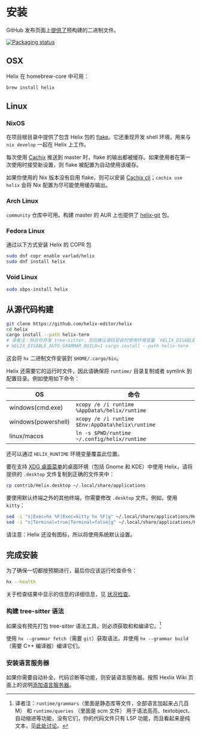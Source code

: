 # 安装

GitHub 发布页面上[提供了](https://github.com/helix-editor/helix/releases)预构建的二进制文件。

[![Packaging status](https://repology.org/badge/vertical-allrepos/helix.svg)](https://repology.org/project/helix/versions)

## OSX

Helix 在 homebrew-core 中可用：

```bash
brew install helix
```

## Linux

### NixOS

[flake]: https://nixos.wiki/wiki/Flakes
[Cachix]: https://www.cachix.org/
[Cachix cli]: https://docs.cachix.org/installation

在项目根目录中提供了包含 Helix 包的 [flake]。它还重现开发 shell 环境，用来与 `nix develop` 一起在 Helix 上工作。

每次使用 [Cachix] 推送到 master 时，flake 的输出都被缓存。如果使用者在第一次使用时接受新设置，则 flake 被配置为自动使用该缓存。

如果你使用的 Nix 版本没有启用 flake，则可以安装 [Cachix cli]；`cachix use helix` 会将 Nix 配置为尽可能使用缓存输出。

### Arch Linux

`community` 仓库中可用。构建 master 的 AUR 上也提供了 [helix-git] 包。

[helix-git]: https://aur.archlinux.org/packages/helix-git

### Fedora Linux

通过以下方式安装 Helix 的 COPR 包

```bash
sudo dnf copr enable varlad/helix
sudo dnf install helix
```

### Void Linux

```bash
sudo xbps-install helix
```

## 从源代码构建

```bash
git clone https://github.com/helix-editor/helix
cd helix
cargo install --path helix-term
# 译者注：除非你开发 tree-sitter，否则建议源码安装时使用环境变量 `HELIX_DISABLE_AUTO_GRAMMAR_BUILD=1` 来避免构建 tree-sitter
# HELIX_DISABLE_AUTO_GRAMMAR_BUILD=1 cargo install --path helix-term
```

这会将 `hx` 二进制文件安装到 `$HOME/.cargo/bin`。

Helix 还需要它的运行时文件，因此请确保将 `runtime/` 目录复制或者 symlink 到配置目录。例如使用如下命令：

| OS                  | 命令                                             |
| ------------------- | ------------------------------------------------ |
| windows(cmd.exe)    | `xcopy /e /i runtime %AppData%/helix/runtime`    |
| windows(powershell) | `xcopy /e /i runtime $Env:AppData\helix\runtime` |
| linux/macos         | `ln -s $PWD/runtime ~/.config/helix/runtime`     |

还可以通过 `HELIX_RUNTIME` 环境变量覆盖此位置。

要在支持 [XDG 桌面菜单][XDG desktop menu]的桌面环境（包括 Gnome 和 KDE）中使用 Helix，请将提供的 `.desktop` 文件复制到正确的文件夹中：

[XDG desktop menu]: https://specifications.freedesktop.org/menu-spec/menu-spec-latest.html

```bash
cp contrib/Helix.desktop ~/.local/share/applications
```

要使用默认终端之外的其他终端，你需要修改 `.desktop` 文件。例如，使用 `kitty`：

```bash
sed -i "s|Exec=hx %F|Exec=kitty hx %F|g" ~/.local/share/applications/Helix.desktop
sed -i "s|Terminal=true|Terminal=false|g" ~/.local/share/applications/Helix.desktop
```

请注意：Helix 还没有图标，所以将使用系统默认设置。

## 完成安装

为了确保一切都按预期进行，最后你应该运行检查命令：

```bash
hx --health
```

关于检查结果中显示的信息的详细信息，见 [状况检查][healthcheck]。

[healthcheck]: https://github.com/helix-editor/helix/wiki/Healthcheck

### 构建 tree-sitter 语法

如果没有预先打包 tree-sitter 语法工具，则必须获取和和编译它。[^tree-sitter]

使用 `hx --grammar fetch`（需要 `git`）获取语法，并使用 `hx --grammar build`（需要 C++ 编译器）编译它们。

[^tree-sitter]: 译者注：`runtime/grammars`（里面是静态库等文件，全部语言加起来占几百M） 和
`runtime/queries` （里面是 scm 文件） 用于语法高亮、textobject、自动缩进等功能，没有它们，你的代码文件只有
LSP 功能，而且看起来是纯文本，见[此处讨论](https://github.com/helix-editor/helix/discussions/4345)。

### 安装语言服务器

如果你需要自动补全、代码诊断等功能，则安装语言服务器。按照 Hexlix Wiki 页面上的说明[添加语言服务器][language-servers]。

[language-servers]: https://github.com/helix-editor/helix/wiki/How-to-install-the-default-language-servers

